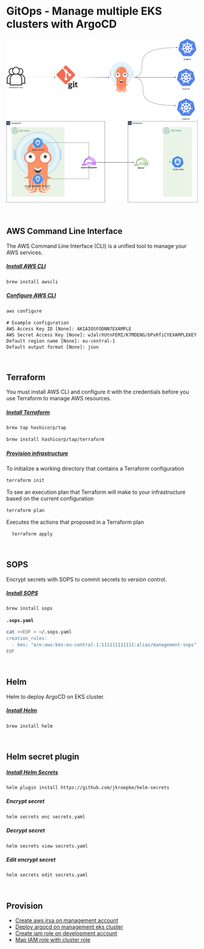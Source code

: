 # GitOps - Manage multiple EKS clusters with ArgoCD

![](images/concept.png)
![](images/architecture.png)

<br/>

## AWS Command Line Interface

The AWS Command Line Interface (CLI) is a unified tool to manage your AWS services.

##### [Install AWS CLI](https://docs.aws.amazon.com/cli/latest/userguide/getting-started-install.html)

```bash
brew install awscli
```

##### [Configure AWS CLI](https://docs.aws.amazon.com/cli/latest/userguide/cli-chap-configure.html)

```bash
aws configure
```

```text
# Example configuration
AWS Access Key ID [None]: AKIAIOSFODNN7EXAMPLE
AWS Secret Access Key [None]: wJalrXUtnFEMI/K7MDENG/bPxRfiCYEXAMPLEKEY
Default region name [None]: eu-central-1
Default output format [None]: json
```

<br/>


## Terraform

You must install AWS CLI and configure it with the credentials before you use Terraform to manage AWS resources.

##### [Install Terraform](https://www.terraform.io/downloads)

```bash
brew tap hashicorp/tap
```

```bash
brew install hashicorp/tap/terraform
```
##### [Provision infrastructure](https://www.terraform.io/cli/run)

To initialize a working directory that contains a Terraform configuration

```bash
terraform init
```

To see an execution plan that Terraform will make to your infrastructure based on the current configuration

```bash
terraform plan
```

Executes the actions that proposed in a Terraform plan

```bash
  terraform apply
```



<br/>

## SOPS

Encrypt secrets with SOPS to commit secrets to version control.

##### [Install SOPS](https://github.com/mozilla/sops#id3)

```bash
brew install sops
```

**`.sops.yaml`**

```bash
cat <<EOF > ~/.sops.yaml
creation_rules:
  - kms: "arn:aws:kms:eu-central-1:111111111111:alias/management-sops"
EOF
```



<br/>

## Helm

Helm to deploy ArgoCD on EKS cluster.

##### [Install Helm](https://helm.sh/docs/intro/install/)

```bash
brew install helm
```



<br/>

## Helm secret plugin

##### [Install Helm Secrets](https://github.com/jkroepke/helm-secrets/wiki/Installation)
```bash
helm plugin install https://github.com/jkroepke/helm-secrets
```

##### Encrypt secret

```bash
helm secrets enc secrets.yaml
```

##### Decrypt secret

```bash
helm secrets view secrets.yaml
```

##### Edit encrypt secret

```bash
helm secrets edit secrets.yaml
```



<br/>

## Provision

- [Create aws irsa on management account](management-account/irsa)
- [Deploy argocd on management eks cluster](management-account/argocd)
- [Create iam role on development account](development-account/iam-role)
- [Map IAM role with cluster role](development-account/rbac)

